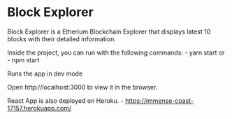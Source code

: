 # Block Explorer 


Block Explorer is a Etherium Blockchain Explorer that displays latest 10 blocks with their detailed information.

  Inside the project, you can run with the following commands:
     - yarn start or - npm start
  
  Runs the app in dev mode
  
  Open http://localhost:3000 to view it in the browser.

  React App is also deployed on Heroku.
     - https://immense-coast-17157.herokuapp.com/
 



